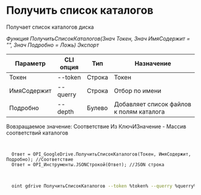 ﻿---
sidebar_position: 2
---

# Получить список каталогов
 Получает список каталогов диска


*Функция ПолучитьСписокКаталогов(Знач Токен, Знач ИмяСодержит = "", Знач Подробно = Ложь) Экспорт*

  | Параметр | CLI опция | Тип | Назначение |
  |-|-|-|-|
  | Токен | --token | Строка | Токен |
  | ИмяСодержит | --querry | Строка | Отбор по имени |
  | Подробно | --depth | Булево | Добавляет список файлов к полям каталога |

  
  Вовзращаемое значение:   Соответствие Из КлючИЗначение - Массив соответствий каталогов

```bsl title="Пример кода"
	

  Ответ = OPI_GoogleDrive.ПолучитьСписокКаталогов(Токен, ИмяСодержит, Подробно); //Соответствие
  Ответ = OPI_Инструменты.JSONСтрокой(Ответ); //JSON строка
	
```

```sh title="Пример команд CLI"
    
  oint gdrive ПолучитьСписокКаталогов --token %token% --querry %querry% --depth %depth%

```


```json title="Результат"



```
